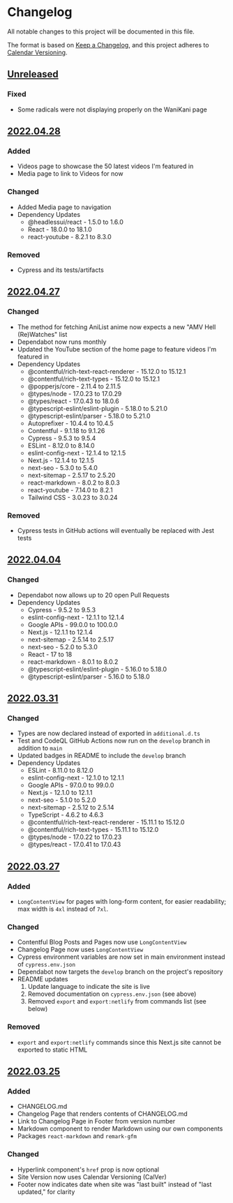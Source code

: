 # Changelog
All notable changes to this project will be documented in this file.

The format is based on [Keep a Changelog](https://keepachangelog.com/en/1.0.0/),
and this project adheres to [Calendar Versioning](https://calver.org/).


## [Unreleased]

### Fixed
* Some radicals were not displaying properly on the WaniKani page


## [2022.04.28]

### Added
* Videos page to showcase the 50 latest videos I'm featured in
* Media page to link to Videos for now

### Changed
* Added Media page to navigation
* Dependency Updates
  * @headlessui/react - 1.5.0 to 1.6.0
  * React - 18.0.0 to 18.1.0
  * react-youtube - 8.2.1 to 8.3.0

### Removed
* Cypress and its tests/artifacts

## [2022.04.27]

### Changed
* The method for fetching AniList anime now expects a new "AMV Hell (Re)Watches" list
* Dependabot now runs monthly
* Updated the YouTube section of the home page to feature videos I'm featured in
* Dependency Updates
  * @contentful/rich-text-react-renderer - 15.12.0 to 15.12.1
  * @contentful/rich-text-types - 15.12.0 to 15.12.1
  * @popperjs/core - 2.11.4 to 2.11.5
  * @types/node - 17.0.23 to 17.0.29
  * @types/react - 17.0.43 to 18.0.6
  * @typescript-eslint/eslint-plugin - 5.18.0 to 5.21.0
  * @typescript-eslint/parser - 5.18.0 to 5.21.0
  * Autoprefixer - 10.4.4 to 10.4.5
  * Contentful - 9.1.18 to 9.1.26
  * Cypress - 9.5.3 to 9.5.4
  * ESLint - 8.12.0 to 8.14.0
  * eslint-config-next - 12.1.4 to 12.1.5
  * Next.js - 12.1.4 to 12.1.5
  * next-seo - 5.3.0 to 5.4.0
  * next-sitemap - 2.5.17 to 2.5.20
  * react-markdown - 8.0.2 to 8.0.3
  * react-youtube - 7.14.0 to 8.2.1
  * Tailwind CSS - 3.0.23 to 3.0.24

### Removed
* Cypress tests in GitHub actions will eventually be replaced with Jest tests

## [2022.04.04]

### Changed
* Dependabot now allows up to 20 open Pull Requests
* Dependency Updates
  * Cypress - 9.5.2 to 9.5.3
  * eslint-config-next - 12.1.1 to 12.1.4
  * Google APIs - 99.0.0 to 100.0.0
  * Next.js - 12.1.1 to 12.1.4
  * next-sitemap - 2.5.14 to 2.5.17
  * next-seo - 5.2.0 to 5.3.0
  * React - 17 to 18
  * react-markdown - 8.0.1 to 8.0.2
  * @typescript-eslint/eslint-plugin - 5.16.0 to 5.18.0
  * @typescript-eslint/parser - 5.16.0 to 5.18.0

## [2022.03.31]

### Changed
* Types are now declared instead of exported in `additional.d.ts`
* Test and CodeQL GitHub Actions now run on the `develop` branch in addition to `main`
* Updated badges in README to include the `develop` branch
* Dependency Updates
  * ESLint - 8.11.0 to 8.12.0
  * eslint-config-next - 12.1.0 to 12.1.1
  * Google APIs - 97.0.0 to 99.0.0
  * Next.js - 12.1.0 to 12.1.1
  * next-seo - 5.1.0 to 5.2.0
  * next-sitemap - 2.5.12 to 2.5.14
  * TypeScript - 4.6.2 to 4.6.3
  * @contentful/rich-text-react-renderer - 15.11.1 to 15.12.0
  * @contentful/rich-text-types - 15.11.1 to 15.12.0
  * @types/node - 17.0.22 to 17.0.23
  * @types/react - 17.0.41 to 17.0.43

## [2022.03.27]

### Added
* `LongContentView` for pages with long-form content, for easier readability; max width is `4xl` instead of `7xl`.

### Changed
* Contentful Blog Posts and Pages now use `LongContentView`
* Changelog Page now uses `LongContentView`
* Cypress environment variables are now set in main environment instead of `cypress.env.json`
* Dependabot now targets the `develop` branch on the project's repository
* README updates
  1. Update language to indicate the site is live
  2. Removed documentation on `cypress.env.json` (see above)
  3. Removed `export` and `export:netlify` from commands list (see below)

### Removed
* `export` and `export:netlify` commands since this Next.js site cannot be exported to static HTML

## [2022.03.25]

### Added
* CHANGELOG.md
* Changelog Page that renders contents of CHANGELOG.md
* Link to Changelog Page in Footer from version number
* Markdown component to render Markdown using our own components
* Packages `react-markdown` and `remark-gfm`

### Changed
* Hyperlink component's `href` prop is now optional
* Site Version now uses Calendar Versioning (CalVer)
* Footer now indicates date when site was "last built" instead of "last updated," for clarity

[Unreleased]: https://github.com/bachmacintosh/bachmacintosh.com/compare/v2022.04.28...develop
[2022.04.28]: https://github.com/bachmacintosh/bachmacintosh.com/compare/v2022.04.27...v2022.04.28
[2022.04.27]: https://github.com/bachmacintosh/bachmacintosh.com/compare/v2022.04.04...v2022.04.27
[2022.04.04]: https://github.com/bachmacintosh/bachmacintosh.com/compare/v2022.03.31...v2022.04.04
[2022.03.31]: https://github.com/bachmacintosh/bachmacintosh.com/compare/v2022.03.27...v2022.03.31
[2022.03.27]: https://github.com/bachmacintosh/bachmacintosh.com/compare/v2022.03.25...v2022.03.27
[2022.03.25]: https://github.com/bachmacintosh/bachmacintosh.com/releases/tag/v2022.03.25
